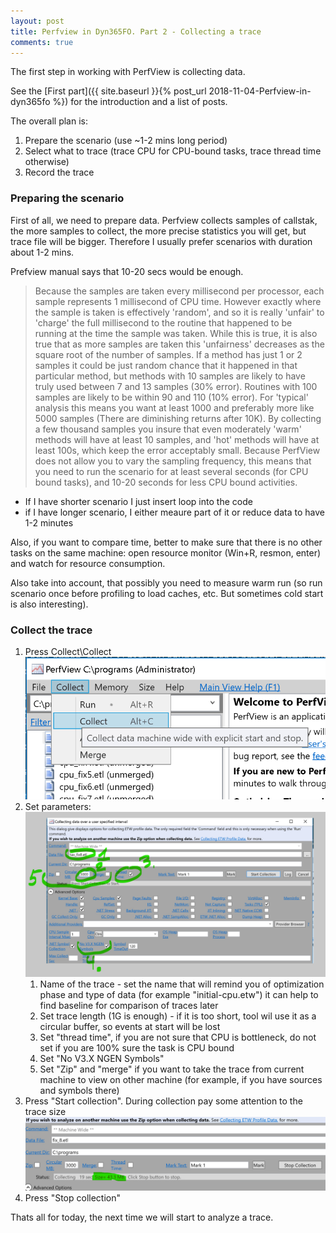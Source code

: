 ```yaml
---
layout: post
title: Perfview in Dyn365FO. Part 2 - Collecting a trace
comments: true
---
```

The first step in working with PerfView is collecting data.

See the [First part]({{ site.baseurl }}{% post_url 2018-11-04-Perfview-in-dyn365fo %}) for the introduction and a list of posts.

The overall plan is:
  1. Prepare the scenario (use ~1-2 mins long period)
  2. Select what to trace (trace CPU for CPU-bound tasks, trace thread time otherwise)
  3. Record the trace

### Preparing the scenario

First of all, we need to prepare data. Perfview collects samples of callstak, the more samples to collect, the more precise statistics you will get, but trace file will be bigger. Therefore I usually prefer scenarios with duration about 1-2 mins. 

Prefview manual says that  10-20 secs would be enough.

> Because the samples are taken every millisecond per processor, each sample represents 1 millisecond of CPU time.   However exactly where the sample is taken is effectively 'random', and so it is really 'unfair' to 'charge' the full millisecond to the routine that happened to be running at the time the sample was taken.   While this is true, it is also true that as more samples are taken this 'unfairness' decreases as the square root of the number of samples.   If a method has just 1 or 2 samples it could be just random chance that it happened in that particular method, but methods with 10 samples are likely to have truly used between 7 and 13 samples (30% error).  Routines with 100 samples are likely to be within 90 and 110 (10% error).    For 'typical' analysis this means you want at least 1000 and preferably more like 5000 samples (There are diminishing returns after 10K).   By collecting a few thousand samples you insure that even moderately 'warm' methods will have at least 10 samples, and 'hot' methods will have at least 100s, which keep the error acceptably small.   Because PerfView does not allow you to vary the sampling frequency, this means that you need to run the scenario for at least several seconds (for CPU bound tasks), and 10-20 seconds for less CPU bound activities.   


- If I have shorter scenario I just insert loop into the code
- if I have longer scenario, I either meaure part of it or reduce data to have 1-2 minutes  
  
Also, if you want to compare time, better to make sure that there is no other tasks on the same machine: open resource monitor (Win+R, resmon, enter) and watch for resource consumption. 

Also take into account, that possibly you need to measure warm run (so run scenario once before profiling to load caches, etc. But sometimes cold start is also interesting).

### Collect the trace

1. Press Collect\Collect
![Perfview opening collect dialog](/assets/perfview-collect-collect.png)
2. Set parameters:
![Settings in collect dialog](/assets/perfview-collect-settings.png)
   1. Name of the trace - set the name that will remind you of optimization phase and type of data (for example "initial-cpu.etw") it can help to find baseline for comparison of traces later
   2. Set trace length (1G is enough) - if it is too short, tool wil use it as a circular buffer, so events at start will be lost
   3. Set "thread time", if you are not sure that CPU is bottleneck, do not  set if you are 100% sure the task is CPU bound  
   4. Set "No V3.X NGEN Symbols" 
   5. Set "Zip" and "merge" if you want to take the trace from current machine to view on other machine (for example, if you have sources and symbols there)
3. Press "Start collection". During collection pay some attention to the trace size
![Current trace size](/assets/perfview-collect-collection.png) 
4. Press "Stop collection"

Thats all for today, the next time we will start to analyze a trace.